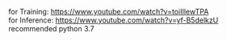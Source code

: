for Training: https://www.youtube.com/watch?v=toiIIlewTPA                                    
for Inference: https://www.youtube.com/watch?v=yf-B5delkzU                           
recommended python 3.7
